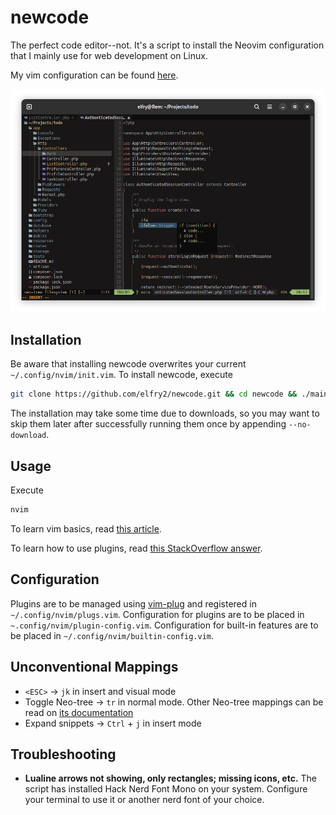 # newcode
The perfect code editor--not. It's a script to install the Neovim configuration that I mainly use for web development on Linux.

My vim configuration can be found [here](https://github.com/elfry2/code).

![A screenshot of the latest version](screenshots/Screenshot%20from%202023-12-24%2005-18-27.png "A screenshot of the latest version")

## Installation
Be aware that installing newcode overwrites your current ```~/.config/nvim/init.vim```. To install newcode, execute 
```bash
git clone https://github.com/elfry2/newcode.git && cd newcode && ./main
```
The installation may take some time due to downloads, so you may want to skip them later after successfully running them once by appending ```--no-download```.

## Usage
Execute
```bash
nvim
```

To learn vim basics, read [this article](https://www.linuxfoundation.org/blog/blog/classic-sysadmin-vim-101-a-beginners-guide-to-vim).

To learn how to use plugins, read [this StackOverflow answer](https://stackoverflow.com/a/55846872).

## Configuration
Plugins are to be managed using [vim-plug](https://github.com/junegunn/vim-plug) and registered in ```~/.config/nvim/plugs.vim```. Configuration for plugins are to be placed in ```~.config/nvim/plugin-config.vim```. Configuration for built-in features are to be placed in ```~/.config/nvim/builtin-config.vim```.

## Unconventional Mappings 
- ```<ESC>``` -> ```jk``` in insert and visual mode
- Toggle Neo-tree -> ```tr``` in normal mode. Other Neo-tree mappings can be read on [its documentation](https://github.com/nvim-neo-tree/neo-tree.nvim/blob/main/doc/neo-tree.txt)
- Expand snippets -> ```Ctrl``` + ```j``` in insert mode

## Troubleshooting
- **Lualine arrows not showing, only rectangles; missing icons, etc.** The script has installed Hack Nerd Font Mono on your system. Configure your terminal to use it or another nerd font of your choice.
